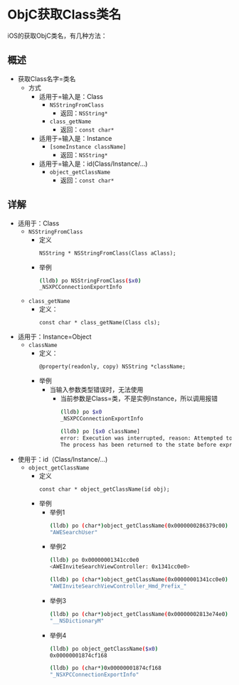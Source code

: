 # ObjC获取Class类名

iOS的获取ObjC类名，有几种方法：

## 概述

* 获取Class名字=类名
  * 方式
    * 适用于=输入是：Class
      * `NSStringFromClass`
        * 返回：`NSString*`
      * `class_getName`
        * 返回：`const char*`
    * 适用于=输入是：Instance
      * `[someInstance className]`
        * 返回：`NSString*`
    * 适用于=输入是：id(Class/Instance/...)
      * `object_getClassName`
        * 返回：`const char*`

## 详解

* 适用于：Class
  * `NSStringFromClass`
    * 定义
      ```objc
      NSString * NSStringFromClass(Class aClass);
      ```
    * 举例
      ```bash
      (lldb) po NSStringFromClass($x0)
      _NSXPCConnectionExportInfo
      ```
  * `class_getName`
    * 定义：
      ```objc
      const char * class_getName(Class cls);
      ```
* 适用于：Instance=Object
  * `className`
    * 定义：
      ```objc
      @property(readonly, copy) NSString *className;
      ```
    * 举例
      * 当输入参数类型错误时，无法使用
        * 当前参数是Class=类，不是实例Instance，所以调用报错
          ```bash
          (lldb) po $x0
          _NSXPCConnectionExportInfo
          
          (lldb) po [$x0 className]
          error: Execution was interrupted, reason: Attempted to dereference an invalid ObjC Object or send it an unrecognized selector.
          The process has been returned to the state before expression evaluation.
          ```
* 使用于：id（Class/Instance/...)
  * `object_getClassName`
    * 定义
      ```objc
      const char * object_getClassName(id obj);
      ```
    * 举例
      * 举例1
        ```bash
        (lldb) po (char*)object_getClassName(0x0000000286379c00)
        "AWESearchUser"
        ```
      * 举例2
        ```bash
        (lldb) po 0x00000001341cc0e0
        <AWEInviteSearchViewController: 0x1341cc0e0>
        
        (lldb) po (char*)object_getClassName(0x00000001341cc0e0)
        "AWEInviteSearchViewController_Hmd_Prefix_"
        ```
      * 举例3
        ```bash
        (lldb) po (char*)object_getClassName(0x00000002813e74e0)
        "__NSDictionaryM"
        ```
      * 举例4
        ```bash
        (lldb) po object_getClassName($x0)
        0x00000001874cf168
        
        (lldb) po (char*)0x00000001874cf168
        "_NSXPCConnectionExportInfo"
        ```
